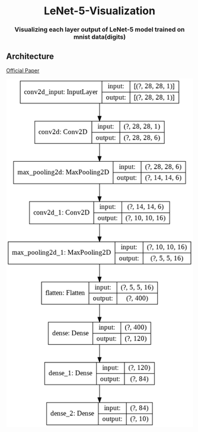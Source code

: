 </p>
<h1 align="center">
  LeNet-5-Visualization
</h1>
 <h3 align="center">
  Visualizing each layer output of LeNet-5 model trained on mnist data(digits)
</h3>

## Architecture

<a href='http://yann.lecun.com/exdb/publis/pdf/lecun-98.pdf'>Official Paper</a>

<p align="center">
  <a>
    <img src="./index.png"/>
  </a>
  </p>
